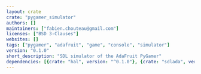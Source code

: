```yaml
---
layout: crate
crate: "pygamer_simulator"
authors: []
maintainers: ["fabien.chouteau@gmail.com"]
licenses: ["BSD 3-Clauses"]
websites: []
tags: ["pygamer", "adafruit", "game", "console", "simulator"]
version: "0.1.0"
short_description: "SDL simulator of the AdaFruit PyGamer"
dependencies: [{crate: "hal", version: "^0.1.0"}, {crate: "sdlada", version: "^2.3.1"}]
---
```



